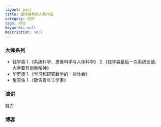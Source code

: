 ```yaml
---
layout: post
title: 值得推荐的人和作品
category: 项目
tags: 项目
keywords: null
description: null
---
```


### 大师系列
- 钱学森 
1.《系统科学、思维科学与人体科学》
2.《钱学森最后一次系统谈话:大学要有创新精神》
- 华罗庚
1.《学习和研究数学的一些体会》
- 詹天佑
1.《敬告青年工学家》



### 演讲
努力



### 博客




